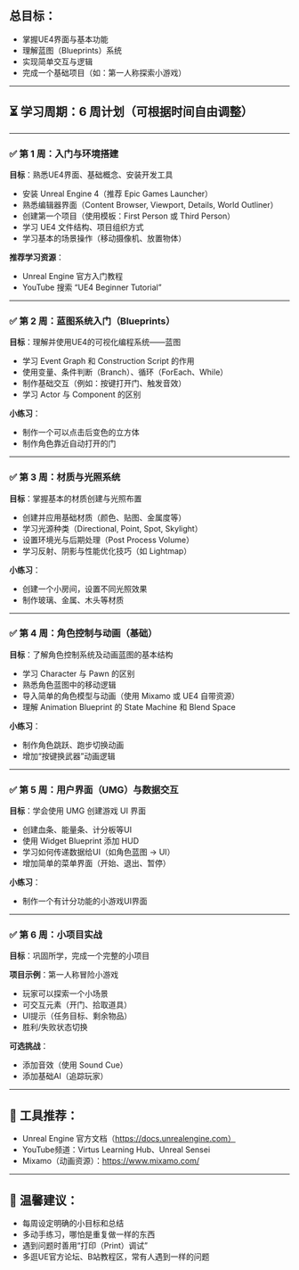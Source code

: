 ##  总目标：

- 掌握UE4界面与基本功能
- 理解蓝图（Blueprints）系统
- 实现简单交互与逻辑
- 完成一个基础项目（如：第一人称探索小游戏）

------

## ⏳ 学习周期：6 周计划（可根据时间自由调整）

------

### ✅ 第 1 周：入门与环境搭建

**目标**：熟悉UE4界面、基础概念、安装开发工具

- 安装 Unreal Engine 4（推荐 Epic Games Launcher）
- 熟悉编辑器界面（Content Browser, Viewport, Details, World Outliner）
- 创建第一个项目（使用模板：First Person 或 Third Person）
- 学习 UE4 文件结构、项目组织方式
- 学习基本的场景操作（移动摄像机、放置物体）

**推荐学习资源**：

- Unreal Engine 官方入门教程
- YouTube 搜索 “UE4 Beginner Tutorial”

------

### ✅ 第 2 周：蓝图系统入门（Blueprints）

**目标**：理解并使用UE4的可视化编程系统——蓝图

- 学习 Event Graph 和 Construction Script 的作用
- 使用变量、条件判断（Branch）、循环（ForEach、While）
- 制作基础交互（例如：按键打开门、触发音效）
- 学习 Actor 与 Component 的区别

**小练习**：

- 制作一个可以点击后变色的立方体
- 制作角色靠近自动打开的门

------

### ✅ 第 3 周：材质与光照系统

**目标**：掌握基本的材质创建与光照布置

- 创建并应用基础材质（颜色、贴图、金属度等）
- 学习光源种类（Directional, Point, Spot, Skylight）
- 设置环境光与后期处理（Post Process Volume）
- 学习反射、阴影与性能优化技巧（如 Lightmap）

**小练习**：

- 创建一个小房间，设置不同光照效果
- 制作玻璃、金属、木头等材质

------

### ✅ 第 4 周：角色控制与动画（基础）

**目标**：了解角色控制系统及动画蓝图的基本结构

- 学习 Character 与 Pawn 的区别
- 熟悉角色蓝图中的移动逻辑
- 导入简单的角色模型与动画（使用 Mixamo 或 UE4 自带资源）
- 理解 Animation Blueprint 的 State Machine 和 Blend Space

**小练习**：

- 制作角色跳跃、跑步切换动画
- 增加“按键换武器”动画逻辑

------

### ✅ 第 5 周：用户界面（UMG）与数据交互

**目标**：学会使用 UMG 创建游戏 UI 界面

- 创建血条、能量条、计分板等UI
- 使用 Widget Blueprint 添加 HUD
- 学习如何传递数据给UI（如角色蓝图 → UI）
- 增加简单的菜单界面（开始、退出、暂停）

**小练习**：

- 制作一个有计分功能的小游戏UI界面

------

### ✅ 第 6 周：小项目实战

**目标**：巩固所学，完成一个完整的小项目

**项目示例**：第一人称冒险小游戏

- 玩家可以探索一个小场景
- 可交互元素（开门、拾取道具）
- UI提示（任务目标、剩余物品）
- 胜利/失败状态切换

**可选挑战**：

- 添加音效（使用 Sound Cue）
- 添加基础AI（追踪玩家）

------

## 🧰 工具推荐：

- Unreal Engine 官方文档（https://docs.unrealengine.com）
- YouTube频道：Virtus Learning Hub、Unreal Sensei
- Mixamo（动画资源）：https://www.mixamo.com/

------

## 📌 温馨建议：

- 每周设定明确的小目标和总结
- 多动手练习，哪怕是重复做一样的东西
- 遇到问题时善用“打印（Print）调试”
- 多逛UE官方论坛、B站教程区，常有人遇到一样的问题

